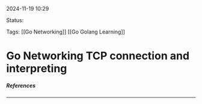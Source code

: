 2024-11-19 10:29

Status:

Tags: [[Go Networking]] [[Go Golang Learning]]


# Go Networking TCP connection and interpreting





##### References


----
